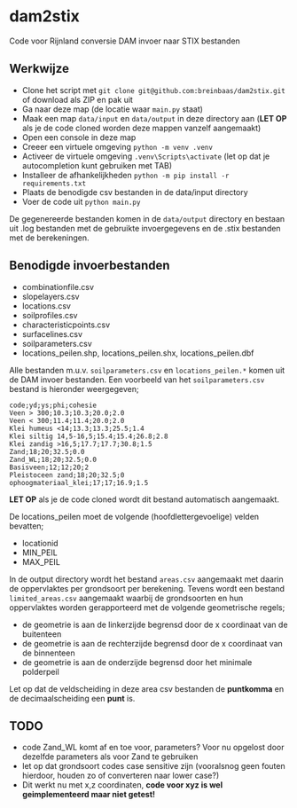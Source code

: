 # dam2stix
Code voor Rijnland conversie DAM invoer naar STIX bestanden

## Werkwijze

* Clone het script met ```git clone git@github.com:breinbaas/dam2stix.git``` of download als ZIP en pak uit 
* Ga naar deze map (de locatie waar ```main.py``` staat)
* Maak een map ```data/input``` en ```data/output``` in deze directory aan (**LET OP** als je de code cloned worden deze mappen vanzelf aangemaakt)
* Open een console in deze map
* Creeer een virtuele omgeving ```python -m venv .venv```
* Activeer de virtuele omgeving ```.venv\Scripts\activate``` (let op dat je autocompletion kunt gebruiken met TAB)
* Installeer de afhankelijkheden ```python -m pip install -r requirements.txt```
* Plaats de benodigde csv bestanden in de data/input directory
* Voer de code uit ```python main.py```

De gegenereerde bestanden komen in de ```data/output``` directory en bestaan uit .log bestanden met de gebruikte invoergegevens en de .stix bestanden met de berekeningen.

## Benodigde invoerbestanden

* combinationfile.csv
* slopelayers.csv
* locations.csv
* soilprofiles.csv
* characteristicpoints.csv
* surfacelines.csv
* soilparameters.csv
* locations_peilen.shp, locations_peilen.shx, locations_peilen.dbf

Alle bestanden m.u.v. ```soilparameters.csv``` en ```locations_peilen.*``` komen uit de DAM invoer bestanden. Een voorbeeld van het ```soilparameters.csv``` bestand is hieronder weergegeven;

```
code;yd;ys;phi;cohesie
Veen > 300;10.3;10.3;20.0;2.0
Veen < 300;11.4;11.4;20.0;2.0
Klei humeus <14;13.3;13.3;25.5;1.4
Klei siltig 14,5-16,5;15.4;15.4;26.8;2.8
Klei zandig >16,5;17.7;17.7;30.8;1.5
Zand;18;20;32.5;0.0
Zand_WL;18;20;32.5;0.0
Basisveen;12;12;20;2
Pleistoceen zand;18;20;32.5;0
ophoogmateriaal_klei;17;17;16.9;1.5
```

**LET OP** als je de code cloned wordt dit bestand automatisch aangemaakt.

De locations_peilen moet de volgende (hoofdlettergevoelige) velden bevatten; 

* locationid
* MIN_PEIL
* MAX_PEIL

In de output directory wordt het bestand ```areas.csv``` aangemaakt met daarin de oppervlaktes per grondsoort per berekening. Tevens wordt een bestand ```limited_areas.csv``` aangemaakt waarbij de grondsoorten en hun oppervlaktes worden gerapporteerd met de volgende geometrische regels;

* de geometrie is aan de linkerzijde begrensd door de x coordinaat van de buitenteen
* de geometrie is aan de rechterzijde begrensd door de x coordinaat van de binnenteen
* de geometrie is aan de onderzijde begrensd door het minimale polderpeil

 Let op dat de veldscheiding in deze area csv bestanden de **puntkomma** en de decimaalscheiding een **punt** is.

## TODO

* code Zand_WL komt af en toe voor, parameters? Voor nu opgelost door dezelfde parameters als voor Zand te gebruiken
* let op dat grondsoort codes case sensitive zijn (vooralsnog geen fouten hierdoor, houden zo of converteren naar lower case?)
* Dit werkt nu met x,z coordinaten, **code voor xyz is wel geimplementeerd maar niet getest!**
